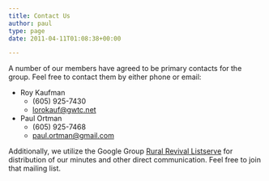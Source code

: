 ```yaml
---
title: Contact Us
author: paul
type: page
date: 2011-04-11T01:08:38+00:00

---
```

A number of our members have agreed to be primary contacts for the group. Feel free to contact them by either phone or email:

* Roy Kaufman
    * (605) 925-7430
    * lorokauf@gwtc.net
* Paul Ortman
    * (605) 925-7468
    * paul.ortman@gmail.com

Additionally, we utilize the Google Group [Rural Revival Listserve][1] for distribution of our minutes and other direct
communication. Feel free to join that mailing list.

 [1]: https://groups.google.com/forum/?hl=en&fromgroups#!forum/rural-revival-admin